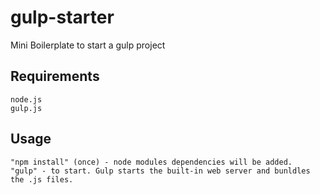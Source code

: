 # gulp-starter
Mini Boilerplate to start a gulp project

## Requirements
	node.js
	gulp.js

## Usage
	"npm install" (once) - node modules dependencies will be added.
	"gulp" - to start. Gulp starts the built-in web server and bunldles the .js files. 

	
